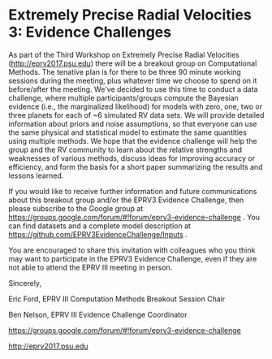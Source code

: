 # Extremely Precise Radial Velocities 3:  Evidence Challenges

As part of the Third Workshop on Extremely Precise Radial Velocities (http://eprv2017.psu.edu) there will be a breakout group on Computational Methods.  The tenative plan is for there to be three 90 minute working sessions during the meeting, plus whatever time we choose to spend on it before/after the meeting.  We've decided to use this time to conduct a data challenge, where multiple participants/groups compute the Bayesian evidence (i.e., the marginalized likelihood) for models with zero, one, two or three planets for each of ~6 simulated RV data sets.  We will provide detailed information about priors and noise assumptions, so that everyone can use the same physical and statistical model to estimate the same quantities using multiple methods.  We hope that the evidence challenge will help the group and the RV community to learn about the relative strengths and weaknesses of various methods, discuss ideas for improving accuracy or efficiency, and form the basis for a short paper summarizing the results and lessons learned.  

If you would like to receive further information and future communications about this breakout group and/or the EPRV3 Evidence Challenge, then please subscribe to the Google group at https://groups.google.com/forum/#!forum/eprv3-evidence-challenge .  You can find datasets and a complete model description at https://github.com/EPRV3EvidenceChallenge/Inputs .

You are encouraged to share this invitation with colleagues who you think may want to participate in the EPRV3 Evidence Challenge, even if they are not able to attend the EPRV III meeting in person.

Sincerely,

Eric Ford, EPRV III Computation Methods Breakout Session Chair

Ben Nelson, EPRV III Evidence Challenge Coordinator

https://groups.google.com/forum/#!forum/eprv3-evidence-challenge

http://eprv2017.psu.edu

